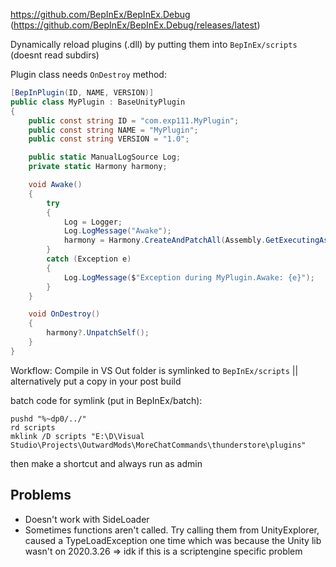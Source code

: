 https://github.com/BepInEx/BepInEx.Debug (https://github.com/BepInEx/BepInEx.Debug/releases/latest)

Dynamically reload plugins (.dll) by putting them into `BepInEx/scripts` (doesnt read subdirs)

Plugin class needs `OnDestroy` method:
```cs
[BepInPlugin(ID, NAME, VERSION)]
public class MyPlugin : BaseUnityPlugin
{
	public const string ID = "com.exp111.MyPlugin";
	public const string NAME = "MyPlugin";
	public const string VERSION = "1.0";

	public static ManualLogSource Log;
	private static Harmony harmony;

	void Awake()
	{
		try
		{
			Log = Logger;
			Log.LogMessage("Awake");
			harmony = Harmony.CreateAndPatchAll(Assembly.GetExecutingAssembly(), ID);
		}
		catch (Exception e)
		{
			Log.LogMessage($"Exception during MyPlugin.Awake: {e}");
		}
	}

	void OnDestroy()
	{
		harmony?.UnpatchSelf();
	}
}
```

Workflow:
Compile in VS
Out folder is symlinked to `BepInEx/scripts` || alternatively put a copy in your post build

batch code for symlink (put in BepInEx/batch):
```batch
pushd "%~dp0/../"
rd scripts
mklink /D scripts "E:\D\Visual Studio\Projects\OutwardMods\MoreChatCommands\thunderstore\plugins"
```
then make a shortcut and always run as admin

## Problems
- Doesn't work with SideLoader
- Sometimes functions aren't called. Try calling them from UnityExplorer, caused a TypeLoadException one time which was because the Unity lib wasn't on 2020.3.26 => idk if this is a scriptengine specific problem